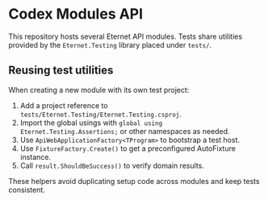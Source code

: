 # Codex Modules API

This repository hosts several Eternet API modules. Tests share utilities provided by the `Eternet.Testing` library placed under `tests/`.

## Reusing test utilities

When creating a new module with its own test project:

1. Add a project reference to `tests/Eternet.Testing/Eternet.Testing.csproj`.
2. Import the global usings with `global using Eternet.Testing.Assertions;` or other namespaces as needed.
3. Use `ApiWebApplicationFactory<TProgram>` to bootstrap a test host.
4. Use `FixtureFactory.Create()` to get a preconfigured AutoFixture instance.
5. Call `result.ShouldBeSuccess()` to verify domain results.

These helpers avoid duplicating setup code across modules and keep tests consistent.
